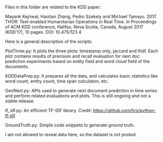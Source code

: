 Files in this folder are related to the KDD paper:

Mayank Kejriwal, Haotian Zhang,
Pedro Szekely and Michael Tamayo. 2017. THOR: Text-enabled Humanitarian
Operations in Real Time. In Proceedings of ACM KDD conference,
Halifax, Nova Scotia, Canada, August 2017 (KDD’17), 10 pages.
DOI: 10.475/123 4

Here is a general description of the scripts:

PlotThree.py: 
It plots the three plots: timestamp only, jaccard and tfidf. Each plot contains results of precision and recall evaluation for next doc prediction experiments based on entity field and word cloud field of the documents. 

KDDDataPrep.py: 
It prepares all the data, and calculates basic statistics like word count, entity count, time span calculaton, etc.

GenNext.py: 
APIs used to generate next document prediction in time series and perform related evaluations and plots. This is still ongoing and not a stable release. 

tf_idf.py: 
An efficient TF-IDF library. Credit: https://github.com/hrs/python-tf-idf.

GroundTruth.py: 
Simple code snippets to generate ground truth.

I am not allowed to reveal data here, so the dataset is not posted.
